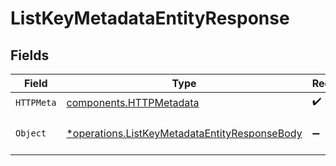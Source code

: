 # ListKeyMetadataEntityResponse


## Fields

| Field                                                                                                         | Type                                                                                                          | Required                                                                                                      | Description                                                                                                   |
| ------------------------------------------------------------------------------------------------------------- | ------------------------------------------------------------------------------------------------------------- | ------------------------------------------------------------------------------------------------------------- | ------------------------------------------------------------------------------------------------------------- |
| `HTTPMeta`                                                                                                    | [components.HTTPMetadata](../../models/components/httpmetadata.md)                                            | :heavy_check_mark:                                                                                            | N/A                                                                                                           |
| `Object`                                                                                                      | [*operations.ListKeyMetadataEntityResponseBody](../../models/operations/listkeymetadataentityresponsebody.md) | :heavy_minus_sign:                                                                                            | a list of KeyMetadataEntity objects                                                                           |